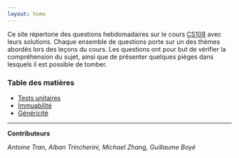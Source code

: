 ```yaml
---
layout: home
---
```

Ce site répertorie des questions hebdomadaires sur le cours [CS108](https://cs108.epfl.ch/) avec leurs solutions. Chaque ensemble de questions porte sur un des thèmes abordés lors des leçons du cours. Les questions ont pour but de vérifier la compréhension du sujet, ainsi que de présenter quelques pièges dans lesquels il est possible de tomber.

### Table des matières 

* [Tests unitaires](/pages/week1/toc.md)
* [Immuabilité](/pages/week3/toc.md)
* [Généricité](/pages/week4/toc.md)

***

**Contributeurs**

*Antoine Tran, Alban Trincherini, Michael Zhang, Guillaume Boyé*
